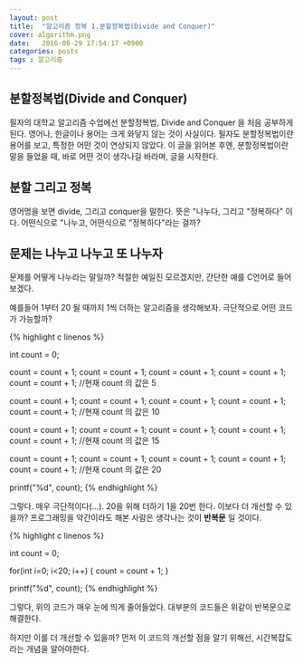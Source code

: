 ```yaml
---
layout: post
title:  "알고리즘 정복 1.분할정복법(Divide and Conquer)"
cover: algorithm.png
date:   2016-08-29 17:54:17 +0900
categories: posts
tags : 알고리즘
---
```


## 분할정복법(Divide and Conquer)

필자의 대학교 알고리즘 수업에선 분할정복법, Divide and Conquer 을 처음 공부하게 된다. 영어나, 한글이나 용어는 크게 와닿지 않는 것이 사실이다. 필자도 분할정복법이란 용어를 보고, 특정한 어떤 것이 연상되지 않았다. 이 글을 읽어본 후엔, 분할정복법이란 말을 들었을 때, 바로 어떤 것이 생각나길 바라며, 글을 시작한다.

## 분할 그리고 정복

영어명을 보면 divide, 그리고 conquer을 말한다. 뜻은 "나누다, 그리고 "정복하다" 이다. 어떤식으로 "나누고, 어떤식으로 "정복하다"라는 걸까?

## 문제는 나누고 나누고 또 나누자

문제를 어떻게 나누라는 말일까? 적절한 예일진 모르겠지만, 간단한 예를 C언어로 들어보겠다.

예를들어 1부터 20 될 때까지 1씩 더하는 알고리즘을 생각해보자. 극단적으로 어떤 코드가 가능할까?

{% highlight c linenos %}

int count = 0;

count = count + 1;
count = count + 1;
count = count + 1;
count = count + 1;
count = count + 1;
//현재 count 의 값은 5

count = count + 1;
count = count + 1;
count = count + 1;
count = count + 1;
count = count + 1;
//현재 count 의 값은 10

count = count + 1;
count = count + 1;
count = count + 1;
count = count + 1;
count = count + 1;
//현재 count 의 값은 15

count = count + 1;
count = count + 1;
count = count + 1;
count = count + 1;
count = count + 1;
//현재 count 의 값은 20

printf("%d", count);
{% endhighlight %}

그렇다. 매우 극단적이다(...). 20을 위해 더하기 1을 20번 한다. 이보다 더 개선할 수 있을까? 프로그래밍을 약간이라도 해본 사람은 생각나는 것이 **반복문** 일 것이다.

{% highlight c linenos %}

int count = 0;

for(int i=0; i<20; i++)
{
    count = count + 1;
}

printf("%d", count);
{% endhighlight %}

그렇다, 위의 코드가 매우 눈에 띄게 줄어들었다. 대부분의 코드들은 위같이 반복문으로 해결한다.

하지만 이를 더 개선할 수 있을까? 먼저 이 코드의 개선할 점을 알기 위해선, 시간복잡도라는 개념을 알아야한다.
